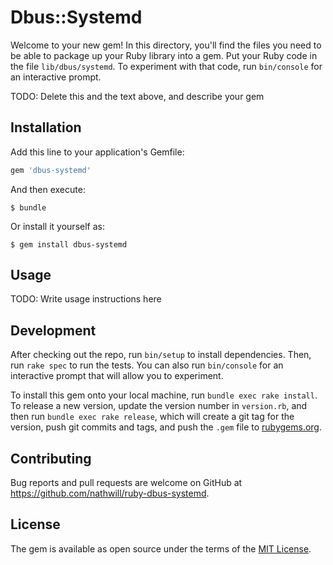 # Dbus::Systemd

Welcome to your new gem! In this directory, you'll find the files you need to be able to package up your Ruby library into a gem. Put your Ruby code in the file `lib/dbus/systemd`. To experiment with that code, run `bin/console` for an interactive prompt.

TODO: Delete this and the text above, and describe your gem

## Installation

Add this line to your application's Gemfile:

```ruby
gem 'dbus-systemd'
```

And then execute:

    $ bundle

Or install it yourself as:

    $ gem install dbus-systemd

## Usage

TODO: Write usage instructions here

## Development

After checking out the repo, run `bin/setup` to install dependencies. Then, run `rake spec` to run the tests. You can also run `bin/console` for an interactive prompt that will allow you to experiment.

To install this gem onto your local machine, run `bundle exec rake install`. To release a new version, update the version number in `version.rb`, and then run `bundle exec rake release`, which will create a git tag for the version, push git commits and tags, and push the `.gem` file to [rubygems.org](https://rubygems.org).

## Contributing

Bug reports and pull requests are welcome on GitHub at https://github.com/nathwill/ruby-dbus-systemd.


## License

The gem is available as open source under the terms of the [MIT License](http://opensource.org/licenses/MIT).


